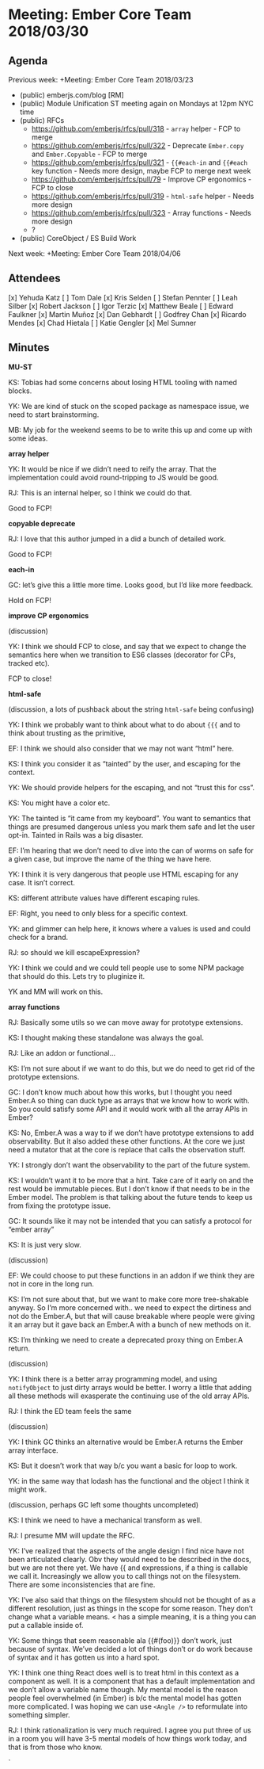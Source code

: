 # Meeting: Ember Core Team 2018/03/30

## Agenda
  Previous week: +Meeting: Ember Core Team 2018/03/23


- (public) emberjs.com/blog [RM]
- (public) Module Unification ST meeting again on Mondays at 12pm NYC time
- (public) RFCs
  - https://github.com/emberjs/rfcs/pull/318 - `array` helper - FCP to merge
  - https://github.com/emberjs/rfcs/pull/322 - Deprecate `Ember.copy` and `Ember.Copyable` - FCP to merge
  - https://github.com/emberjs/rfcs/pull/321 - `{{#each-in` and `{{#each` key function - Needs more design, maybe FCP to merge next week
  - https://github.com/emberjs/rfcs/pull/79 - Improve CP ergonomics - FCP to close
  - https://github.com/emberjs/rfcs/pull/319 - `html-safe` helper - Needs more design
  - https://github.com/emberjs/rfcs/pull/323 - Array functions - Needs more design
  - <AngleBracket />?
- (public) CoreObject / ES<latest> Build Work

Next week: +Meeting: Ember Core Team 2018/04/06

## Attendees
[x] Yehuda Katz
[ ] Tom Dale
[x] Kris Selden
[ ] Stefan Pennter
[ ] Leah Silber
[x] Robert Jackson
[ ] Igor Terzic
[x] Matthew Beale
[ ] Edward Faulkner
[x] Martin Muñoz
[x] Dan Gebhardt
[ ] Godfrey Chan
[x] Ricardo Mendes
[x] Chad Hietala
[ ] Katie Gengler
[x] Mel Sumner
## Minutes

**MU-ST**

KS: Tobias had some concerns about losing HTML tooling with named blocks.

YK: We are kind of stuck on the scoped package as namespace issue, we need to start brainstorming.

MB: My job for the weekend seems to be to write this up and come up with some ideas.

**array helper**

YK: It would be nice if we didn’t need to reify the array. That the implementation could avoid round-tripping to JS would be good.

RJ: This is an internal helper, so I think we could do that.

Good to FCP!

**copyable deprecate**

RJ: I love that this author jumped in a did a bunch of detailed work.

Good to FCP!

**each-in**

GC: let’s give this a little more time. Looks good, but I’d like more feedback.

Hold on FCP!

**improve CP ergonomics**

(discussion)

YK: I think we should FCP to close, and say that we expect to change the semantics here when we transition to ES6 classes (decorator for CPs, tracked etc).

FCP to close!

**html-safe**

(discussion, a lots of pushback about the string `html-safe` being confusing)

YK: I think we probably want to think about what to do about `{{{` and to think about trusting as the primitive,

EF: I think we should also consider that we may not want “html” here.

KS: I think you consider it as “tainted” by the user, and escaping for the context.

YK: We should provide helpers for the escaping, and not “trust this for css”.

KS: You might have a color etc.

YK: The tainted is “it came from my keyboard”. You want to semantics that things are presumed dangerous unless you mark them safe and let the user opt-in. Tainted in Rails was a big disaster.

EF: I’m hearing that we don’t need to dive into the can of worms on safe for a given case, but improve the name of the thing we have here.

YK: I think it is very dangerous that people use HTML escaping for any case. It isn’t correct.

KS: different attribute values have different escaping rules.

EF: Right, you need to only bless for a specific context.

YK: and glimmer can help here, it knows where a values is used and could check for a brand.

RJ: so should we kill escapeExpression?

YK: I think we could and we could tell people use to some NPM package that should do this. Lets try to pluginize it.

YK and MM will work on this.

**array functions**

RJ: Basically some utils so we can move away for prototype extensions.

KS: I thought making these standalone was always the goal.

RJ: Like an addon or functional…

KS: I’m not sure about if we want to do this, but we do need to get rid of the prototype extensions.

GC: I don’t know much about how this works, but I thought you need Ember.A so thing can duck type as arrays that we know how to work with. So you could satisfy some API and it would work with all the array APIs in Ember?

KS: No, Ember.A was a way to if we don’t have prototype extensions to add observability. But it also added these other functions. At the core we just need a mutator that at the core is replace that calls the observation stuff.

YK: I strongly don’t want the observability to the part of the future system.

KS: I wouldn’t want it to be more that a hint. Take care of it early on and the rest would be immutable pieces. But I don’t know if that needs to be in the Ember model. The problem is that talking about the future tends to keep us from fixing the prototype issue.

GC: It sounds like it may not be intended that you can satisfy a protocol for “ember array”

KS: It is just very slow.

(discussion)

EF: We could choose to put these functions in an addon if we think they are not in core in the long run.

KS: I’m not sure about that, but we want to make core more tree-shakable anyway. So I’m more concerned with.. we need to expect the dirtiness and not do the Ember.A, but that will cause breakable where people were giving it an array but it gave back an Ember.A with a bunch of new methods on it.

KS: I’m thinking we need to create a deprecated proxy thing on Ember.A return.

(discussion)

YK: I think there is a better array programming model, and using `notifyObject` to just dirty arrays would be better. I worry a little that adding all these methods will exasperate the continuing use of the old array APIs.

RJ: I think the ED team feels the same

(discussion)

YK: I think GC thinks an alternative would be Ember.A returns the Ember array interface.

KS: But it doesn’t work that way b/c you want a basic for loop to work.

YK: in the same way that lodash has the functional and the object I think it might work.

(discussion, perhaps GC left some thoughts uncompleted)

KS: I think we need to have a mechanical transform as well.

RJ: I presume MM will update the RFC.

**<AngleBracket />**

YK: I’ve realized that the aspects of the angle design I find nice have not been articulated clearly. Obv they would need to be described in the docs, but we are not there yet. We have {{ and expressions, if a thing is callable we call it. Increasingly we allow you to call things not on the filesystem. There are some inconsistencies that are fine.

YK: I’ve also said that things on the filesystem should not be thought of as a different resolution, just as things in the scope for some reason. They don’t change what a variable means. < has a simple meaning, it is a thing you can put a callable inside of.

YK: Some things that seem reasonable ala {{#(foo)}} don’t work, just because of syntax. We’ve decided a lot of things don’t or do work because of syntax and it has gotten us into a hard spot.

YK: I think one thing React does well is to treat html in this context as a component as well. It is a component that has a default implementation and we don’t allow a variable name though. My mental model is the reason people feel overwhelmed (in Ember) is b/c the mental model has gotten more complicated. I was hoping we can use `<Angle />` to reformulate into something simpler.

RJ: I think rationalization is very much required. I agree you put three of us in a room you will have 3-5 mental models of how things work today, and that is from those who know.




































`





